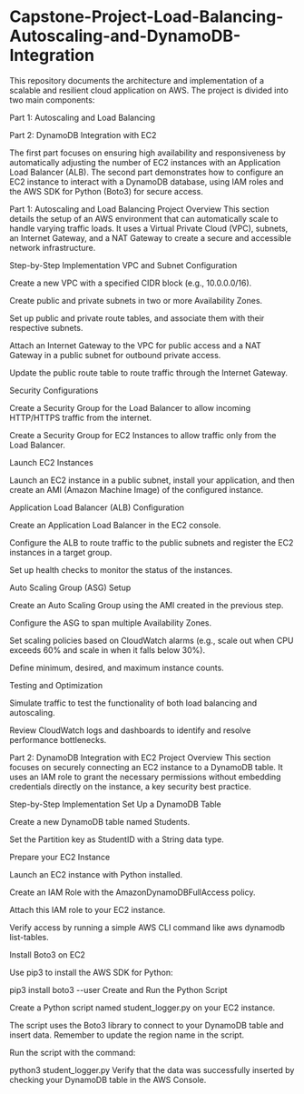 # Capstone-Project-Load-Balancing-Autoscaling-and-DynamoDB-Integration
This repository documents the architecture and implementation of a scalable and resilient cloud application on AWS.
The project is divided into two main components:

Part 1: Autoscaling and Load Balancing

Part 2: DynamoDB Integration with EC2

The first part focuses on ensuring high availability and responsiveness by automatically adjusting the number of EC2 instances with an Application Load Balancer (ALB). The second part demonstrates how to configure an EC2 instance to interact with a DynamoDB database, using IAM roles and the AWS SDK for Python (Boto3) for secure access.

Part 1: Autoscaling and Load Balancing
Project Overview
This section details the setup of an AWS environment that can automatically scale to handle varying traffic loads. It uses a Virtual Private Cloud (VPC), subnets, an Internet Gateway, and a NAT Gateway to create a secure and accessible network infrastructure.

Step-by-Step Implementation
VPC and Subnet Configuration

Create a new VPC with a specified CIDR block (e.g., 10.0.0.0/16).

Create public and private subnets in two or more Availability Zones.

Set up public and private route tables, and associate them with their respective subnets.

Attach an Internet Gateway to the VPC for public access and a NAT Gateway in a public subnet for outbound private access.

Update the public route table to route traffic through the Internet Gateway.

Security Configurations

Create a Security Group for the Load Balancer to allow incoming HTTP/HTTPS traffic from the internet.

Create a Security Group for EC2 Instances to allow traffic only from the Load Balancer.

Launch EC2 Instances

Launch an EC2 instance in a public subnet, install your application, and then create an AMI (Amazon Machine Image) of the configured instance.

Application Load Balancer (ALB) Configuration

Create an Application Load Balancer in the EC2 console.

Configure the ALB to route traffic to the public subnets and register the EC2 instances in a target group.

Set up health checks to monitor the status of the instances.

Auto Scaling Group (ASG) Setup

Create an Auto Scaling Group using the AMI created in the previous step.

Configure the ASG to span multiple Availability Zones.

Set scaling policies based on CloudWatch alarms (e.g., scale out when CPU exceeds 60% and scale in when it falls below 30%).

Define minimum, desired, and maximum instance counts.

Testing and Optimization

Simulate traffic to test the functionality of both load balancing and autoscaling.

Review CloudWatch logs and dashboards to identify and resolve performance bottlenecks.

Part 2: DynamoDB Integration with EC2
Project Overview
This section focuses on securely connecting an EC2 instance to a DynamoDB table. It uses an IAM role to grant the necessary permissions without embedding credentials directly on the instance, a key security best practice.

Step-by-Step Implementation
Set Up a DynamoDB Table

Create a new DynamoDB table named Students.

Set the Partition key as StudentID with a String data type.

Prepare your EC2 Instance

Launch an EC2 instance with Python installed.

Create an IAM Role with the AmazonDynamoDBFullAccess policy.

Attach this IAM role to your EC2 instance.

Verify access by running a simple AWS CLI command like aws dynamodb list-tables.

Install Boto3 on EC2

Use pip3 to install the AWS SDK for Python:

pip3 install boto3 --user
Create and Run the Python Script

Create a Python script named student_logger.py on your EC2 instance.

The script uses the Boto3 library to connect to your DynamoDB table and insert data. Remember to update the region name in the script.

Run the script with the command:

python3 student_logger.py
Verify that the data was successfully inserted by checking your DynamoDB table in the AWS Console.
